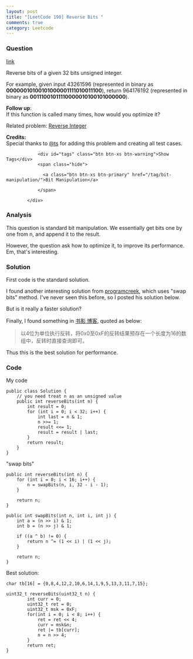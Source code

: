 ```yaml
---
layout: post
title: "[LeetCode 190] Reverse Bits "
comments: true
category: Leetcode
---
```


### Question 

[link](https://leetcode.com/problems/reverse-bits/)

<div class="question-content">
              <p></p><p>Reverse bits of a given 32 bits unsigned integer.</p>

<p>For example, given input 43261596 (represented in binary as <b>00000010100101000001111010011100</b>), return 964176192 (represented in binary as <b>00111001011110000010100101000000</b>).</p>

<p>
<b>Follow up</b>:<br>
If this function is called many times, how would you optimize it?
</p>

<p>Related problem: <a href="/problems/reverse-integer/">Reverse Integer</a></p>

<p><b>Credits:</b><br>Special thanks to <a href="https://oj.leetcode.com/discuss/user/ts">@ts</a> for adding this problem and creating all test cases.</p><p></p>
              
                <div id="tags" class="btn btn-xs btn-warning">Show Tags</div>
                <span class="hide">
                  
                  <a class="btn btn-xs btn-primary" href="/tag/bit-manipulation/">Bit Manipulation</a>
                  
                </span>
              
            </div>

### Analysis

This question is standard bit manipulation. We essentially get bits one by one from n, and append it to the result. 

However, the question ask how to optimize it, to improve its performance. Em, that's interesting. 

### Solution

First code is the standard solution. 

I found another interesting solution from [programcreek](http://www.programcreek.com/2014/03/leetcode-reverse-bits-java/), which uses "swap bits" method. I've never seen this before, so I posted his solution below. 

But is it really a faster solution? 

Finally, I found something in [书影 博客](http://bookshadow.com/weblog/2015/03/08/leetcode-reverse-bits/), quoted as below: 

> 以4位为单位执行反转，将0x0至0xF的反转结果预存在一个长度为16的数组中，反转时直接查询即可。

Thus this is the best solution for performance. 

### Code

My code

    public class Solution {
        // you need treat n as an unsigned value
        public int reverseBits(int n) {
            int result = 0;
            for (int i = 0; i < 32; i++) {
                int last = n & 1;
                n >>= 1;
                result <<= 1;
                result = result | last;
            }
            return result;
        }
    }

"swap bits"

    public int reverseBits(int n) {
        for (int i = 0; i < 16; i++) {
            n = swapBits(n, i, 32 - i - 1);
        }

        return n;
    }

    public int swapBits(int n, int i, int j) {
        int a = (n >> i) & 1;
        int b = (n >> j) & 1;

        if ((a ^ b) != 0) {
            return n ^= (1 << i) | (1 << j);
        }

        return n;
    }

Best solution: 

    char tb[16] = {0,8,4,12,2,10,6,14,1,9,5,13,3,11,7,15};

    uint32_t reverseBits(uint32_t n) {
            int curr = 0;
            uint32_t ret = 0;
            uint32_t msk = 0xF;
            for(int i = 0; i < 8; i++) {
                ret = ret << 4;
                curr = msk&n;
                ret |= tb[curr];
                n = n >> 4;
            }
            return ret;
    }
